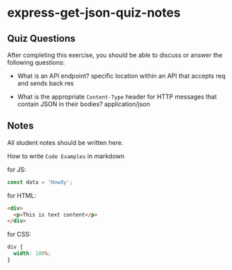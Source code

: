 # express-get-json-quiz-notes

## Quiz Questions

After completing this exercise, you should be able to discuss or answer the following questions:

- What is an API endpoint?
  specific location within an API that accepts req and sends back res

- What is the appropriate `Content-Type` header for HTTP messages that contain JSON in their bodies?
  application/json

## Notes

All student notes should be written here.

How to write `Code Examples` in markdown

for JS:

```javascript
const data = 'Howdy';
```

for HTML:

```html
<div>
  <p>This is text content</p>
</div>
```

for CSS:

```css
div {
  width: 100%;
}
```
